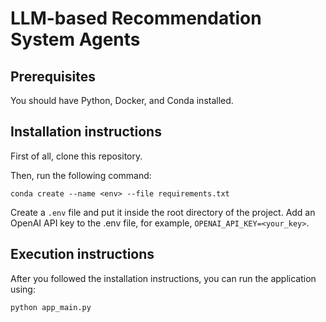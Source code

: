 # LLM-based Recommendation System Agents

## Prerequisites

You should have Python, Docker, and Conda installed.

## Installation instructions

First of all, clone this repository.

Then, run the following command:

`conda create --name <env> --file requirements.txt`

Create a `.env` file and put it inside the root directory of the project. Add an OpenAI API key to the .env file, for example, `OPENAI_API_KEY=<your_key>`.

## Execution instructions

After you followed the installation instructions, you can run the application using:

`python app_main.py`
